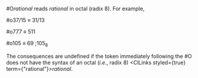  



#O*rational* reads *rational* in octal (radix 8). For example, 



#o37/15 *≡* 31/13 



#o777 *≡* 511 



#o105 *≡* 69 ;105<sub>8</sub> 



The consequences are undefined if the token immediately following the #O does not have the syntax of an octal (*i.e.*, radix 8) <ClLinks styled={true} term={"rational"}><i>rational</i></ClLinks>.  







